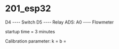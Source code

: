 # 201_esp32
 
D4 ---- Switch
D5 ---- Relay
ADS:
A0 ---- Flowmeter

startup time = 3 minutes

Calibration parameter:
k = 
b = 